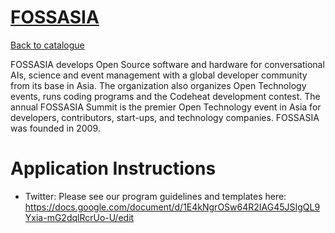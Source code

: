 
# [FOSSASIA](https://fossasia.org)

[Back to catalogue](../README.md#fossasia-3)

FOSSASIA develops Open Source software and hardware for conversational AIs, science and event management with a global developer community from its base in Asia. The organization also organizes Open Technology events, runs coding programs and the Codeheat development contest. The annual FOSSASIA Summit is the premier Open Technology event in Asia for developers, contributors, start-ups, and technology companies. FOSSASIA was founded in 2009.

# Application Instructions

* Twitter: Please see our program guidelines and templates here: https://docs.google.com/document/d/1E4kNgrOSw64R2IAG45JSIgQL9Yxia-mG2dqlRcrUo-U/edit